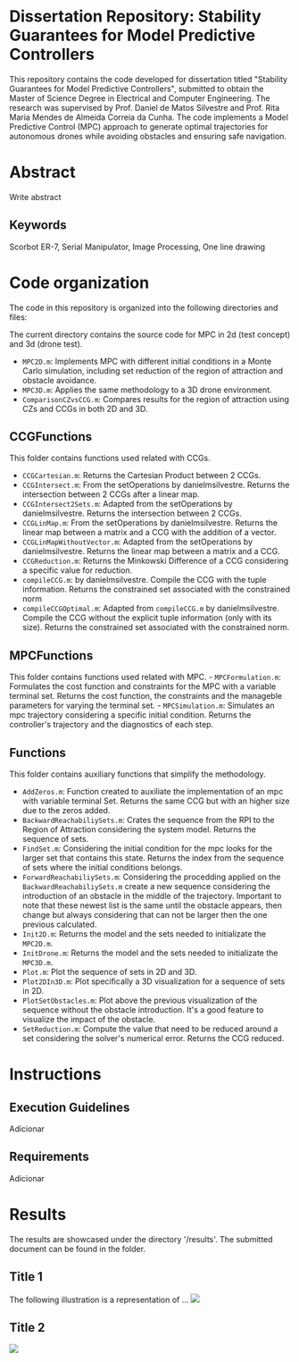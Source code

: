 #  Dissertation Repository: Stability Guarantees for Model Predictive Controllers 
This repository contains the code developed for dissertation titled "Stability Guarantees for Model Predictive Controllers", submitted to obtain the Master of Science Degree in Electrical and Computer Engineering.
The research was supervised by Prof. Daniel de Matos Silvestre and Prof. Rita Maria Mendes de Almeida Correia da Cunha. 
The code implements a Model Predictive Control (MPC) approach to generate optimal trajectories for autonomous drones while avoiding obstacles and ensuring safe navigation.

# Abstract
Write abstract

## Keywords 
Scorbot ER-7, Serial Manipulator, Image Processing, One line drawing

# Code organization
The code in this repository is organized into the following directories and files:

The current directory contains the source code for MPC in 2d (test concept) and 3d (drone test).
  - `MPC2D.m`: Implements MPC with different initial conditions in a Monte Carlo simulation, including set reduction of the region of attraction and obstacle avoidance.
  - `MPC3D.m`: Applies the same methodology to a 3D drone environment. 
  - `ComparisonCZvsCCG.m`: Compares results for the region of attraction using  CZs and CCGs in both 2D and 3D.

  ## CCGFunctions
  This folder contains functions used related with CCGs.
   - `CCGCartesian.m`: Returns the Cartesian Product between 2 CCGs.
   - `CCGIntersect.m`: From the setOperations by danielmsilvestre. Returns the intersection between 2 CCGs after a linear map.
   - `CCGIntersect2Sets.m`: Adapted from the setOperations by danielmsilvestre. Returns the intersection between 2 CCGs.
   - `CCGLinMap.m`: From the setOperations by danielmsilvestre. Returns the linear map between a matrix and a CCG with the addition of a vector.
   - `CCGLinMapWithoutVector.m`: Adapted from the setOperations by danielmsilvestre. Returns the linear map between a matrix and a CCG.
   - `CCGReduction.m`: Returns the Minkowski Difference of a CCG considering a specific value for reduction.
   - `compileCCG.m`: by danielmsilvestre. Compile the CCG with the tuple information. Returns the constrained set associated with the constrained norm
   - `compileCCGOptimal.m`: Adapted from `compileCCG.m` by danielmsilvestre. Compile the CCG without the explicit tuple information (only with its size). Returns the constrained set associated with the constrained norm.

   ## MPCFunctions
   This folder contains functions used related with MPC.
    - `MPCFormulation.m`: Formulates the cost function and constraints for the MPC with a variable terminal set. Returns the cost function, the constraints and the manageble parameters for varying the terminal set.
    - `MPCSimulation.m`: Simulates an mpc trajectory considering a specific initial condition. Returns the controller's trajectory and the diagnostics of each step.

  ## Functions
  This folder contains auxiliary functions that simplify the methodology.
   - `AddZeros.m`: Function created to auxiliate the implementation of an mpc with variable terminal Set. Returns the same CCG but with an higher size due to the zeros added.
   - `BackwardReachabiliySets.m`: Crates the sequence from the RPI to the Region of Attraction considering the system model. Returns the sequence of sets.
   - `FindSet.m`: Considering the initial condition for the mpc looks for the larger set that contains this state. Returns the index from the sequence of sets where the initial conditions belongs.
   - `ForwardReachabiliySets.m`: Considering the procedding applied on the `BackwardReachabiliySets.m` create a new sequence considering the introduction of an obstacle in the middle of the trajectory. Important to note that these newest list is the same until the obstacle appears, then change but always considering that can not be larger then the one previous calculated.
   - `Init2D.m`: Returns the model and the sets needed to initializate the `MPC2D.m`.
   - `InitDrone.m`: Returns the model and the sets needed to initializate the `MPC3D.m`.
   - `Plot.m`: Plot the sequence of sets in 2D and 3D.
   - `Plot2DIn3D.m`: Plot specifically a 3D visualization for a sequence of sets in 2D.
   - `PlotSetObstacles.m`: Plot above the previous visualization of the sequence without the obstacle introduction. It's a good feature to visualize the impact of the obstacle.
   - `SetReduction.m`: Compute the value that need to be reduced around a set considering the solver's numerical error. Returns the CCG reduced.


# Instructions
## Execution Guidelines

Adicionar

## Requirements

Adicionar

# Results
The results are showcased under the directory '/results'. The submitted document can be found in the folder.

## Title 1
The following illustration is a representation of ...
![](outputs/trajectory_planning.gif)

## Title 2
![](outputs/robot_movement.gif)